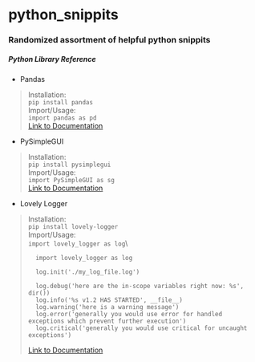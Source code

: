 # python_snippits
### Randomized assortment of helpful python snippits


##### Python Library Reference
* Pandas
>Installation:\
>```pip install pandas```\
>Import/Usage:\
>```import pandas as pd```\
>[Link to Documentation](https://pandas.pydata.org/docs/reference/index.html#api)

* PySimpleGUI
>Installation:\
>```pip install pysimplegui```\
>Import/Usage:\
>```import PySimpleGUI as sg```\
>[Link to Documentation](https://pysimplegui.readthedocs.io/en/latest/call%20reference/)

* Lovely Logger
>Installation:\
>```pip install lovely-logger```\
>Import/Usage:\
>```import lovely_logger as log```\
>
>       import lovely_logger as log
>
>       log.init('./my_log_file.log')
>
>       log.debug('here are the in-scope variables right now: %s', dir())
>       log.info('%s v1.2 HAS STARTED', __file__)
>       log.warning('here is a warning message')
>       log.error('generally you would use error for handled exceptions which prevent further execution')
>       log.critical('generally you would use critical for uncaught exceptions')
>
>[Link to Documentation](https://github.com/tier2tickets/lovely-logger)